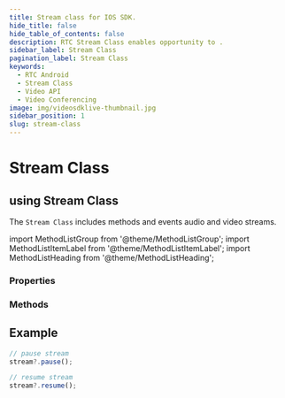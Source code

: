 ```yaml
---
title: Stream class for IOS SDK.
hide_title: false
hide_table_of_contents: false
description: RTC Stream Class enables opportunity to .
sidebar_label: Stream Class
pagination_label: Stream Class
keywords:
  - RTC Android
  - Stream Class
  - Video API
  - Video Conferencing
image: img/videosdklive-thumbnail.jpg
sidebar_position: 1
slug: stream-class
---
```


# Stream Class

## using Stream Class

The `Stream Class` includes methods and events audio and video streams.

import MethodListGroup from '@theme/MethodListGroup';
import MethodListItemLabel from '@theme/MethodListItemLabel';
import MethodListHeading from '@theme/MethodListHeading';

### Properties

<MethodListGroup>
  <MethodListItemLabel name="__properties"  >
    <MethodListGroup>
      <MethodListHeading heading="Properties" />
      <MethodListItemLabel name="id" type={"String"} />
      <MethodListItemLabel name="track" type={"Consumer"} description="video | audio | share" />
      <MethodListItemLabel name="kind" type={"String?"} />
      <MethodListItemLabel name="renderer" type={"RTCVideoRenderer?"} />
    </MethodListGroup>
  </MethodListItemLabel>
</MethodListGroup>

### Methods

<MethodListGroup>
  <MethodListItemLabel name="__methods" >
    <MethodListGroup>
      <MethodListHeading heading="Methods" />
      <MethodListItemLabel type={"void"} name="pause()" />
      <MethodListItemLabel type={"void"} name="resume()" />
    </MethodListGroup>
  </MethodListItemLabel>
</MethodListGroup>

## Example

```js title="Play with Stream instance"
// pause stream
stream?.pause();

// resume stream
stream?.resume();
```
